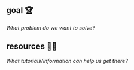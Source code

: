 ## goal 🏆

_What problem do we want to solve?_

## resources 🕵️‍♀️

_What tutorials/information can help us get there?_
